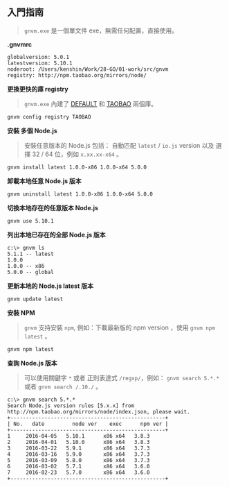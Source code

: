 入門指南
---
> `gnvm.exe` 是一個單文件 exe，無需任何配置，直接使用。

**.gnvmrc**

```
globalversion: 5.0.1
latestversion: 5.10.1
noderoot: /Users/kenshin/Work/28-GO/01-work/src/gnvm
registry: http://npm.taobao.org/mirrors/node/
```

**更換更快的庫 registry**
  > `gnvm.exe` 內建了 [DEFAULT](http://nodejs.org/dist/) 和 [TAOBAO](http://npm.taobao.org/mirrors/node) 兩個庫。

```
gnvm config registry TAOBAO
```

**安裝 多個 Node.js**
  > 安裝任意版本的 Node.js 包括： 自動匹配 `latest` / `io.js` version 以及 選擇 32 / 64 位，例如 `x.xx.xx-x64` 。

```
gnvm install latest 1.0.0-x86 1.0.0-x64 5.0.0
```

**卸載本地任意 Node.js 版本**
```
gnvm uninstall latest 1.0.0-x86 1.0.0-x64 5.0.0
```

**切換本地存在的任意版本 Node.js**
```
gnvm use 5.10.1
```

**列出本地已存在的全部 Node.js 版本**
```
c:\> gnvm ls
5.1.1 -- latest
1.0.0
1.0.0 -- x86
5.0.0 -- global
```

**更新本地的 Node.js latest 版本**
```
gnvm update latest
```

**安裝 NPM**
  > `gnvm` 支持安裝 `npm`, 例如：下載最新版的 npm version ，使用 `gnvm npm latest` 。

```
gnvm npm latest
```

**查詢 Node.js 版本**
  > 可以使用關鍵字 `*` 或者 正則表達式 `/regxp/`，例如： `gnvm search 5.*.*` 或者 `gnvm search /.10./` 。

```
c:\> gnvm search 5.*.*
Search Node.js version rules [5.x.x] from http://npm.taobao.org/mirrors/node/index.json, please wait.
+--------------------------------------------------+
| No.   date         node ver    exec      npm ver |
+--------------------------------------------------+
1     2016-04-05   5.10.1      x86 x64   3.8.3
2     2016-04-01   5.10.0      x86 x64   3.8.3
3     2016-03-22   5.9.1       x86 x64   3.7.3
4     2016-03-16   5.9.0       x86 x64   3.7.3
5     2016-03-09   5.8.0       x86 x64   3.7.3
6     2016-03-02   5.7.1       x86 x64   3.6.0
7     2016-02-23   5.7.0       x86 x64   3.6.0
+--------------------------------------------------+
```